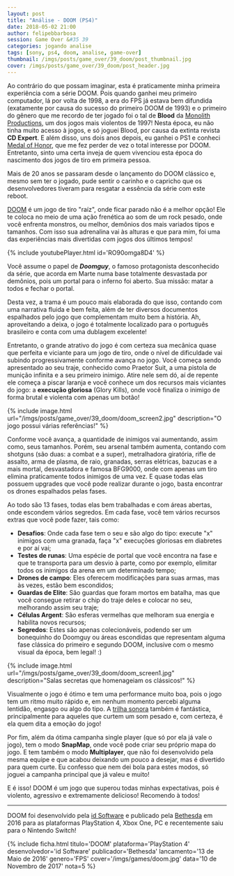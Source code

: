 ```yaml
---
layout: post
title: "Análise - DOOM (PS4)"
date: 2018-05-02 21:00
author: felipebbarbosa
session: Game Over &#35 39
categories: jogando analise
tags: [sony, ps4, doom, analise, game-over]
thumbnail: /imgs/posts/game_over/39_doom/post_thumbnail.jpg
cover: /imgs/posts/game_over/39_doom/post_header.jpg
---
```


Ao contrário do que possam imaginar, esta é praticamente minha primeira experiência com a série
DOOM. Pois quando ganhei meu primeiro computador, lá por volta de 1998, a era do FPS já estava
bem difundida (exatamente por causa do sucesso do primeiro DOOM de 1993) e o primeiro do gênero que
me recordo de ter jogado foi o tal de **Blood** da [Monolith Productions](https://www.lith.com/),
um dos jogos mais violentos de 1997! Nesta época, eu não tinha muito acesso à jogos, e só joguei
Blood, por causa da extinta revista **CD Expert**. E além disso, uns dois anos depois, eu ganhei
o PS1 e conheci [Medal of Honor](/jogando/analise/2014/09/11/analise-medal-of-honor-ps1.html),
que me fez perder de vez o total interesse por DOOM. Entretanto, sinto uma certa inveja de quem
vivenciou esta época do nascimento dos jogos de tiro em primeira pessoa.

Mais de 20 anos se passaram desde o lançamento do DOOM clássico e, mesmo sem ter o jogado,
pude sentir o carinho e o capricho que os desenvolvedores tiveram para resgatar a essência da
série com este reboot.

<!--more-->

[DOOM](https://doom.com/en-us/) é um jogo de tiro "raíz", onde ficar parado não é a melhor opção!
Ele te coloca no meio de uma ação frenética ao som de um rock pesado, onde você enfrenta monstros,
ou melhor, demônios dos mais variados tipos e tamanhos.
Com isso sua adrenalina vai às alturas e que para mim, foi uma das experiências mais divertidas com
jogos dos últimos tempos!

{% include youtubePlayer.html id='RO90omga8D4' %}

Você assume o papel de **_Doomguy_**, o famoso protagonista desconhecido da série, que acorda
em Marte numa base totalmente desvastada por demônios, pois um portal para o inferno foi aberto.
Sua missão: matar a todos e fechar o portal.

Desta vez, a trama é um pouco mais elaborada do que isso,
contando com uma narrativa fluida e bem feita, além de ter diversos documentos espalhados pelo jogo
que complementam muito bem a história. Ah, aproveitando a deixa, o jogo é totalmente localizado para o
português brasileiro e conta com uma dublagem excelente!

Entretanto, o grande atrativo do jogo é com certeza sua mecânica quase que perfeita e viciante
para um jogo de tiro, onde o nível de dificuldade vai subindo progressivamente conforme avança no
jogo. Você começa sendo apresentado ao seu traje, conhecido como Praetor Suit, a uma pistola de
munição infinita e a seu primeiro inimigo. Atire nele sem dó, aí de repente ele começa a piscar
laranja e você conhece um dos recursos mais viciantes do jogo: a **execução gloriosa** (Glory Kills),
onde você finaliza o inimigo de forma brutal e violenta com apenas um botão!

{% include image.html
  url="/imgs/posts/game_over/39_doom/doom_screen2.jpg"
  description="O jogo possui várias referências!" %}

Conforme você avança, a quantidade de inimigos vai aumentando, assim como, seus tamanhos. Porém,
seu arsenal também aumenta, contando com shotguns (são duas: a combat e a super), metralhadora
giratória, rifle de assalto, arma de plasma, de raio, granadas, serras elétricas, bazucas e
a mais mortal, desvastadora e famosa BFG9000, onde com apenas um tiro elimina praticamente todos
inimigos de uma vez. E quase todas elas possuem upgrades que você pode realizar durante o jogo,
basta encontrar os drones espalhados pelas fases.

Ao todo são 13 fases, todas elas bem trabalhadas e com áreas abertas, onde escondem vários segredos.
Em cada fase, você tem vários recursos extras que você pode fazer, tais como:

- **Desafios**: Onde cada fase tem o seu e são algo do tipo: execute "x" inimigos com uma granada,
  faça "x" execuções gloriosas em diabretes e por aí vai;
- **Testes de runas**: Uma espécie de portal que você encontra na fase e que te transporta para um
  desvio à parte, como por exemplo, elimitar todos os inimigos da arena em um determinado tempo;
- **Drones de campo**: Eles oferecem modificações para suas armas, mas às vezes, estão bem escondidos;
- **Guardas de Elite**: São guardas que foram mortos em batalha, mas que você consegue retirar o chip
  do traje deles e colocar no seu, melhorando assim seu traje;
- **Células Argent**: São esferas vermelhas que melhoram sua energia e habilita novos recursos;
- **Segredos**: Estes são apenas colecionáveis, podendo ser um bonequinho do Doomguy ou áreas escondidas
  que representam alguma fase clássica do primeiro e segundo DOOM, inclusive com o mesmo visual da
  época, bem legal! :)

{% include image.html
  url="/imgs/posts/game_over/39_doom/doom_screen1.jpg"
  description="Salas secretas que homenageiam os clássicos!" %}

Visualmente o jogo é ótimo e tem uma performance muito boa, pois o jogo tem um ritmo muito rápido e,
em nenhum momento percebi alguma lentidão, engasgo ou algo do tipo.
A [trilha sonora](https://open.spotify.com/album/0KQyC28P9808r0oKKNgHvp) também é fantástica, principalmente
para aqueles que curtem um som pesado e, com certeza, é ela quem dita a emoção do jogo!

Por fim, além da ótima campanha single player (que só por ela já vale o jogo), tem o modo **SnapMap**,
onde você pode criar seu próprio mapa do jogo. E tem também o modo **Multiplayer**, que não foi
desenvolvido pela mesma equipe e que acabou deixando um pouco a desejar, mas é divertido para quem
curte. Eu confesso que nem dei bola para estes modos, só joguei a campanha principal que já valeu e muito!

E é isso! DOOM é um jogo que superou todas minhas expectativas, pois é violento, agressivo e
extremamente delicioso! Recomendo à todos!

---

DOOM foi desenvolvido pela [id Software](https://www.idsoftware.com/en-us) e publicado pela
[Bethesda](https://bethesda.net/pt/dashboard) em 2016 para as plataformas PlayStation 4, Xbox One,
PC e recentemente saiu para o Nintendo Switch!

{% include ficha.html
  titulo='DOOM'
  plataforma='PlayStation 4'
  desenvolvedor='id Software'
  publicador='Bethesda'
  lancamento='13 de Maio de 2016'
  genero='FPS'
  cover='/imgs/games/doom.jpg'
  data='10 de Novembro de 2017'
  nota=5 %}
